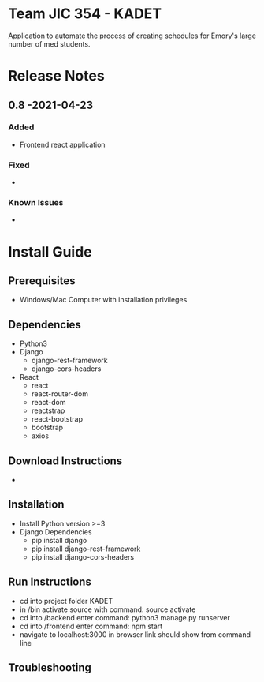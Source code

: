 # Team JIC 354 - KADET
Application to automate the process of creating schedules for Emory's large number of med students.

# Release Notes

## 0.8 -2021-04-23

### Added
- Frontend react application
### Fixed
- 
### Known Issues
- 
# Install Guide

## Prerequisites
- Windows/Mac Computer with installation privileges

## Dependencies
- Python3
- Django
  - django-rest-framework
  - django-cors-headers
- React
  - react
  - react-router-dom
  - react-dom
  - reactstrap
  - react-bootstrap
  - bootstrap
  - axios


## Download Instructions
- 
## Installation
- Install Python version >=3
- Django Dependencies
  - pip install django
  - pip install django-rest-framework
  - pip install django-cors-headers

## Run Instructions

- cd into project folder KADET
- in /bin activate source with command: source activate
- cd into /backend enter command: python3 manage.py runserver 
- cd into /frontend enter command: npm start 
- navigate to localhost:3000 in browser link should show from command line


## Troubleshooting


